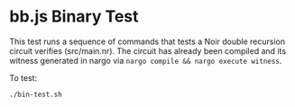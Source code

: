 # bb.js Binary Test

This test runs a sequence of commands that tests a Noir double recursion circuit verifies (src/main.nr).
The circuit has already been compiled and its witness generated in nargo via `nargo compile && nargo execute witness`.

To test:

```
./bin-test.sh
```
